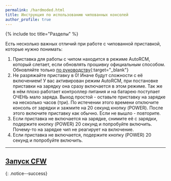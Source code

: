 ```yaml
---
permalink: /hardmoded.html
title: Инструкция по использованию чипованных консолей
author_profile: true
---
```

{% include toc title="Разделы" %}

Есть несколько важных отличий при работе с чипованной приставкой, которые нужно понимать:

1. Приставка для работы с чипом находится в режиме AutoRCM, который слетает, если обновлять прошивку официальным способом. Обновляйте только [по руководству](update-to-latest){:target="_blank"}
1. Не разряжайте приставку в 0! Иначе будут сложности с её включением! У вас активирован режим AutoRCM, при постановке приставки на зарядку она сразу включается в этом режиме. Так же в нём плохо работает контроллер питания и на батарею поступает ОЧЕНЬ мало заряда. Выход простой - оставьте приставку на зарядке на несколько часов (три). По истечении этого времени отключите консоль от зарядки и зажмите на 20 секунд кнопку (POWER). После этого включите приставку как обычно. Если не вышло - повторите. 
1. Если приставка не включается на зарядке, снимите её с зарядки, подержите кнопку (POWER) 20 секунд и попробуйте включить. Почему-то на зарядке чип не реагирует на включение.
1. Если приставка не включается, подержите кнопку (POWER) 20 секунд и попробуйте включить.

___

## [Запуск <abbr title="Модифицированное программное обеспечение консоли, написанное энтузиастами, позволяет делать вещи, недоступные пользователям официальных прошивок, например, запускать неподписанные приложения. В контексте прошивки свитча мы будем называть имеющееся программное обеспечение кастомной прошивкой, хотя, чисто технически, это не так">CFW</abbr>](launch-cfw)
{: .notice--success}